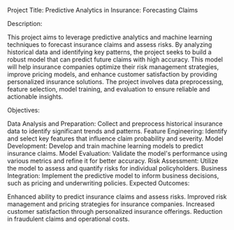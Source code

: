 Project Title: Predictive Analytics in Insurance: Forecasting Claims

Description:

This project aims to leverage predictive analytics and machine learning techniques to forecast insurance claims and assess risks. By analyzing historical data and identifying key patterns, the project seeks to build a robust model that can predict future claims with high accuracy. This model will help insurance companies optimize their risk management strategies, improve pricing models, and enhance customer satisfaction by providing personalized insurance solutions. The project involves data preprocessing, feature selection, model training, and evaluation to ensure reliable and actionable insights.

Objectives:

Data Analysis and Preparation: Collect and preprocess historical insurance data to identify significant trends and patterns.
Feature Engineering: Identify and select key features that influence claim probability and severity.
Model Development: Develop and train machine learning models to predict insurance claims.
Model Evaluation: Validate the model's performance using various metrics and refine it for better accuracy.
Risk Assessment: Utilize the model to assess and quantify risks for individual policyholders.
Business Integration: Implement the predictive model to inform business decisions, such as pricing and underwriting policies.
Expected Outcomes:

Enhanced ability to predict insurance claims and assess risks.
Improved risk management and pricing strategies for insurance companies.
Increased customer satisfaction through personalized insurance offerings.
Reduction in fraudulent claims and operational costs.

